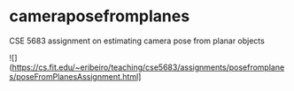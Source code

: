 # cameraposefromplanes
CSE 5683 assignment on estimating camera pose from planar objects


![](https://cs.fit.edu/~eribeiro/teaching/cse5683/assignments/posefromplanes/poseFromPlanesAssignment.html]
